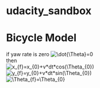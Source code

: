 # udacity_sandbox
# Bicycle Model
if yaw rate is zero
<img src="https://latex.codecogs.com/gif.latex?\dot{\Theta}=0" title="\dot{\Theta}=0" /> <br>
then <br>
<img src="https://latex.codecogs.com/gif.latex?x_{f}=x_{0}&plus;v*dt*cos(\Theta_{0})" title="x_{f}=x_{0}+v*dt*cos(\Theta_{0})" /><br>
<img src="https://latex.codecogs.com/gif.latex?y_{f}=y_{0}&plus;v*dt*sin(\Theta_{0})" title="y_{f}=y_{0}+v*dt*sin(\Theta_{0})" /><br>
<img src="https://latex.codecogs.com/gif.latex?\Theta_{f}=\Theta_{0}" title="\Theta_{f}=\Theta_{0}" /><br>